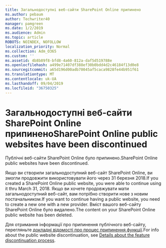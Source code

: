 ```yaml
---
title: Загальнодоступні веб-сайти SharePoint Online припинено
ms.author: pebaum
author: Techwriter40
manager: pamgreen
ms.date: 1/2/2019
ms.audience: Admin
ms.topic: article
ROBOTS: NOINDEX, NOFOLLOW
localization_priority: Normal
ms.collection: Adm_O365
ms.custom: ''
ms.assetid: 4b8b89f8-bfd8-4a60-812a-daf5d519788e
ms.openlocfilehash: a499e71407df388ef30b0bdd4d2c46184f13d0e8
ms.sourcegitcommit: a65d196d00adb70045af5caca9828fe44b951f61
ms.translationtype: MT
ms.contentlocale: uk-UA
ms.lasthandoff: 09/04/2019
ms.locfileid: "36750325"
---
```

# <a name="sharepoint-online-public-websites-have-been-discontinued"></a><span data-ttu-id="1bfaa-102">Загальнодоступні веб-сайти SharePoint Online припинено</span><span class="sxs-lookup"><span data-stu-id="1bfaa-102">SharePoint Online public websites have been discontinued</span></span>

<span data-ttu-id="1bfaa-103">Публічні веб-сайти SharePoint Online було припинено.</span><span class="sxs-lookup"><span data-stu-id="1bfaa-103">SharePoint Online public websites have been discontinued.</span></span>

<span data-ttu-id="1bfaa-104">Якщо ви створили загальнодоступний веб-сайт SharePoint Online, ви змогли продовжити використовувати його через 31 березня 2018.</span><span class="sxs-lookup"><span data-stu-id="1bfaa-104">If you created a SharePoint Online public website, you were able to continue using it thru March 31, 2018.</span></span> <span data-ttu-id="1bfaa-105">Якщо ви хочете продовжувати мати загальнодоступний веб-сайт, вам потрібно створити нове з новим постачальником.</span><span class="sxs-lookup"><span data-stu-id="1bfaa-105">If you want to continue having a public website, you need to create a new one with a new provider.</span></span> <span data-ttu-id="1bfaa-106">Вміст вашого веб-сайту SharePoint Online було видалено.</span><span class="sxs-lookup"><span data-stu-id="1bfaa-106">The content on your SharePoint Online public website has been deleted.</span></span>

<span data-ttu-id="1bfaa-107">Для отримання інформації про припинення публічного веб-сайту, перегляньте [докладні відомості про процес припинення функції](https://go.microsoft.com/fwlink/?linkid=866980).</span><span class="sxs-lookup"><span data-stu-id="1bfaa-107">For info about the public website discontinuation, see [Details about the feature discontinuation process](https://go.microsoft.com/fwlink/?linkid=866980).</span></span>
